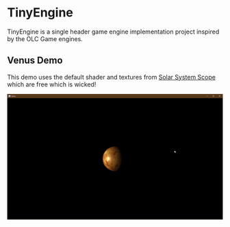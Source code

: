 # TinyEngine

TinyEngine is a single header game engine implementation project inspired by the OLC Game engines.

## Venus Demo

This demo uses the default shader and textures from [Solar System Scope](https://www.solarsystemscope.com/textures/) which are free which is wicked!

![Venus Demo](media/venus-demo-01.png)
